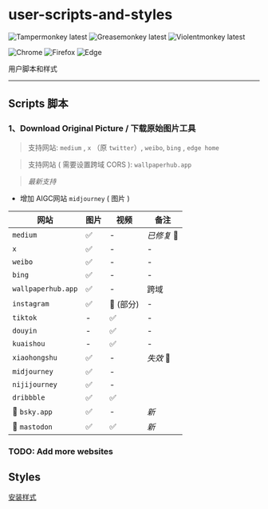 # user-scripts-and-styles

![Tampermonkey latest](https://img.shields.io/badge/🦍%20Tampermonkey-latest-lightgrey.svg?style=flat-square&labelColor=999&color=555)
![Greasemonkey latest](https://img.shields.io/badge/🐒%20Greasemonkey-latest-lightgrey.svg?style=flat-square&labelColor=999&color=555)
![Violentmonkey latest](https://img.shields.io/badge/🦧%20Violentmonkey-latest-lightgrey.svg?style=flat-square&labelColor=999&color=555)

![Chrome](https://img.shields.io/static/v1.svg?style=flat-square&label=Chrome&message=latest&color=yellow&labelColor=999&logo=google-chrome&logoColor=fff)
![Firefox](https://img.shields.io/static/v1.svg?style=flat-square&label=Firefox&message=latest&color=ff6d18&labelColor=999&logo=firefox-browser&logoColor=fff)
![Edge](https://img.shields.io/static/v1.svg?style=flat-square&label=Edge&message=latest&color=2ec1de&labelColor=999&logo=microsoft-edge&logoColor=fff)

用户脚本和样式

---

## Scripts 脚本

### 1、Download Original Picture / 下载原始图片工具

> 支持网站:  `medium` , `x` （原 `twitter`）, `weibo`, `bing` , `edge home`

> 支持网站 ( 需要设置跨域 CORS ): `wallpaperhub.app`

> *最新支持*  

- 增加 AIGC网站 `midjourney` ( 图片 )

| 网站 | 图片 | 视频 | 备注 |
| --- | --- | --- | --- |
| `medium` | ✅ | - | *已修复* 🔨 |
| `x` | ✅ | - | - |
| `weibo` | ✅ | - | - |
| `bing` | ✅ | - | - |
| `wallpaperhub.app` | ✅ | - | 跨域 |
| `instagram` | ✅ | 🔘 (部分) | - |
| `tiktok` | - | ✅ | - |
| `douyin` | - | ✅ | - |
| `kuaishou` | - | ✅ | - |
| `xiaohongshu` | ✅ | - | *失效* 🚧 |
| `midjourney` | ✅ | - | |
| `nijijourney` | ✅ | - | |
| `dribbble` | ✅ | ✅ | |
| 🦋 `bsky.app` | ✅ | - | *新*  |
| 🦣 `mastodon` | ✅ | ✅ | *新*  |

### TODO: Add more websites

## Styles

[安装样式](https://ext.firefoxcn.net/xstyle/install/open.html?name=西贝2024&code=https://raw.githubusercontent.com/hzfi/user-scripts-and-styles/master/styles/cb2023.css)
